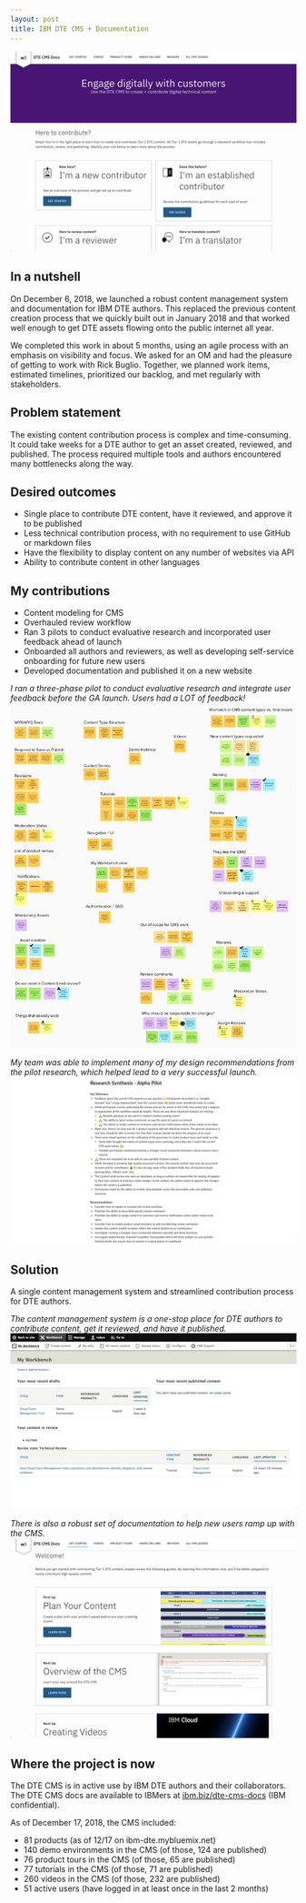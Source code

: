 ```yaml
---
layout: post
title: IBM DTE CMS + Documentation
---
```


![IBM DTE CMS docs](/images/cms-docs/cms-docs-1.png)

## In a nutshell
On December 6, 2018, we launched a robust content management system and documentation for IBM DTE authors. This replaced the previous content creation process that we quickly built out in January 2018 and that worked well enough to get DTE assets flowing onto the public internet all year.

We completed this work in about 5 months, using an agile process with an emphasis on visibility and focus. We asked for an OM and had the pleasure of getting to work with Rick Buglio. Together, we planned work items, estimated timelines, prioritized our backlog, and met regularly with stakeholders.

## Problem statement
The existing content contribution process is complex and time-consuming. It could take weeks for a DTE author to get an asset created, reviewed, and published. The process required multiple tools and authors encountered many bottlenecks along the way.

## Desired outcomes
- Single place to contribute DTE content, have it reviewed, and approve it to be published
- Less technical contribution process, with no requirement to use GitHub or markdown files
- Have the flexibility to display content on any number of websites via API
- Ability to contribute content in other languages

## My contributions
- Content modeling for CMS
- Overhauled review workflow
- Ran 3 pilots to conduct evaluative research and incorporated user feedback ahead of launch
- Onboarded all authors and reviewers, as well as developing self-service onboarding for future new users
- Developed documentation and published it on a new website

_I ran a three-phase pilot to conduct evaluative research and integrate user feedback before the GA launch. Users had a LOT of feedback!_
![pilot synthesis](/images/cms-docs/pilot-synthesis.png)

_My team was able to implement many of my design recommendations from the pilot research, which helped lead to a very successful launch._
![design recommendations](/images/cms-docs/cms-synthesis.png)

## Solution
A single content management system and streamlined contribution process for DTE authors.

_The content management system is a one-stop place for DTE authors to contribute content, get it reviewed, and have it published._
![IBM DTE CMS](/images/cms-docs/cms-1.png)

_There is also a robust set of documentation to help new users ramp up with the CMS._
![IBM DTE CMS docs](/images/cms-docs/cms-docs-2.png)

## Where the project is now
The DTE CMS is in active use by IBM DTE authors and their collaborators. The DTE CMS docs are available to IBMers at [ibm.biz/dte-cms-docs](http://ibm.biz/dte-cms-docs) (IBM confidential).

As of December 17, 2018, the CMS included:
- 81 products (as of 12/17 on ibm-dte.mybluemix.net)
- 140 demo environments in the CMS (of those, 124 are published)
- 76 product tours in the CMS (of those, 65 are published)
- 77 tutorials in the CMS (of those, 71 are published)
- 260 videos in the CMS (of those, 232 are published)
- 51 active users (have logged in at least once in the last 2 months)

